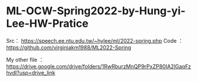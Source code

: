 # ML-OCW-Spring2022-by-Hung-yi-Lee-HW-Pratice

Src： https://speech.ee.ntu.edu.tw/~hylee/ml/2022-spring.php
Code ： https://github.com/virginiakm1988/ML2022-Spring

My other file ： https://drive.google.com/drive/folders/1RwRburzMnQP9rPxZP80IA2lGaqFzhvdI?usp=drive_link
